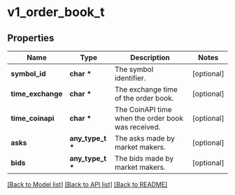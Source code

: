 # v1_order_book_t

## Properties
Name | Type | Description | Notes
------------ | ------------- | ------------- | -------------
**symbol_id** | **char \*** | The symbol identifier. | [optional] 
**time_exchange** | **char \*** | The exchange time of the order book. | [optional] 
**time_coinapi** | **char \*** | The CoinAPI time when the order book was received. | [optional] 
**asks** | **any_type_t \*** | The asks made by market makers. | [optional] 
**bids** | **any_type_t \*** | The bids made by market makers. | [optional] 

[[Back to Model list]](../README.md#documentation-for-models) [[Back to API list]](../README.md#documentation-for-api-endpoints) [[Back to README]](../README.md)


